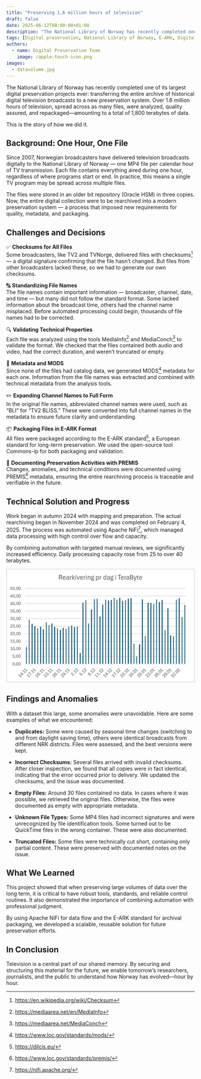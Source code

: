 ```yaml
---
title: "Preserving 1,6 million hours of television"
draft: false
date: 2025-06-12T08:00:00+01:00
description: "The National Library of Norway has recently completed one of its largest digital preservation projects ever: transferring the entire archive of historical digital television broadcasts to a new preservation system."
tags: [Digital preservation, National Library of Norway, E-ARK, Digital Preservation Services, OAIS, Security, Television, Rearchiving, Checksum, Metadata, MODS, MediaInfo, MediaConch]
authors: 
  - name: Digital Preservation Team
    image: /apple-touch-icon.png
images: 
  - datavolume.jpg
---
```

The National Library of Norway has recently completed one of its largest digital preservation projects ever: transferring the entire archive of historical digital television broadcasts to a new preservation system. Over 1.6 million hours of television, spread across as many files, were analyzed, quality assured, and repackaged—amounting to a total of 1,800 terabytes of data.

This is the story of how we did it.

## Background: One Hour, One File

Since 2007, Norwegian broadcasters have delivered television broadcasts digitally to the National Library of Norway — one MP4 file per calendar hour of TV transmission. Each file contains everything aired during one hour, regardless of where programs start or end. In practice, this means a single TV program may be spread across multiple files.

The files were stored in an older bit repository (Oracle HSM) in three copies. Now, the entire digital collection were to be rearchived into a modern preservation system — a process that imposed new requirements for quality, metadata, and packaging.

## Challenges and Decisions
✅ **Checksums for All Files** <br> Some broadcasters, like TV2 and TVNorge, delivered files with checksums[^1] — a digital signature confirming that the file hasn’t changed. But files from other broadcasters lacked these, so we had to generate our own checksums. 

🔠 **Standardizing File Names** <br> The file names contain important information — broadcaster, channel, date, and time — but many did not follow the standard format. Some lacked information about the broadcast time, others had the channel name misplaced. Before automated processing could begin, thousands of file names had to be corrected.

🔍 **Validating Technical Properties** <br> Each file was analyzed using the tools MediaInfo[^2] and MediaConch[^3] to validate the format. We checked that the files contained both audio and video, had the correct duration, and weren’t truncated or empty. 

📄 **Metadata and MODS** <br> Since none of the files had catalog data, we generated MODS[^4] metadata for each one. Information from the file names was extracted and combined with technical metadata from the analysis tools.

✏️ **Expanding Channel Names to Full Form** <br> In the original file names, abbreviated channel names were used, such as “BLI” for “TV2 BLISS.” These were converted into full channel names in the metadata to ensure future clarity and understanding.

📦 **Packaging Files in E-ARK Format** <br> All files were packaged according to the E-ARK standard[^5], a European standard for long-term preservation. We used the open-source tool Commons-ip for both packaging and validation.

📝 **Documenting Preservation Activities with PREMIS** <br> Changes, anomalies, and technical conditions were documented using PREMIS[^6] metadata, ensuring the entire rearchiving process is traceable and verifiable in the future. 

## Technical Solution and Progress

Work began in autumn 2024 with mapping and preparation. The actual rearchiving began in November 2024 and was completed on February 4, 2025. The process was automated using Apache NiFi[^7], which managed data processing with high control over flow and capacity.

By combining automation with targeted manual reviews, we significantly increased efficiency. Daily processing capacity rose from 25 to over 40 terabytes.

![Rearchiving per day in TeraBytes](datavolume.jpg "Overview of data volume rearchived per day. 1 TB = 1 GB")

## Findings and Anomalies

With a dataset this large, some anomalies were unavoidable. Here are some examples of what we encountered: 
- **Duplicates:** Some were caused by seasonal time changes (switching to and from daylight saving time), others were identical broadcasts from different NRK districts. Files were assessed, and the best versions were kept.

- **Incorrect Checksums:** Several files arrived with invalid checksums. After closer inspection, we found that all copies were in fact identical, indicating that the error occurred prior to delivery. We updated the checksums, and the issue was documented.

- **Empty Files:** Around 30 files contained no data. In cases where it was possible, we retrieved the original files. Otherwise, the files were documented as empty with appropriate metadata. 

- **Unknown File Types:** Some MP4 files had incorrect signatures and were unrecognized by file identification tools. Some turned out to be QuickTime files in the wrong container. These were also documented. 

- **Truncated Files:** Some files were technically cut short, containing only partial content. These were preserved with documented notes on the issue. 

## What We Learned

This project showed that when preserving large volumes of data over the long term, it is critical to have robust tools, standards, and reliable control routines. It also demonstrated the importance of combining automation with professional judgment.

By using Apache NiFi for data flow and the E-ARK standard for archival packaging, we developed a scalable, reusable solution for future preservation efforts. 

## In Conclusion 

Television is a central part of our shared memory. By securing and structuring this material for the future, we enable tomorrow’s researchers, journalists, and the public to understand how Norway has evolved—hour by hour. 

[^1]: https://en.wikipedia.org/wiki/Checksum 
[^2]: https://mediaarea.net/en/MediaInfo
[^3]: https://mediaarea.net/MediaConch
[^4]: https://www.loc.gov/standards/mods/
[^5]: https://dilcis.eu/ 
[^6]: https://www.loc.gov/standards/premis/
[^7]: https://nifi.apache.org/